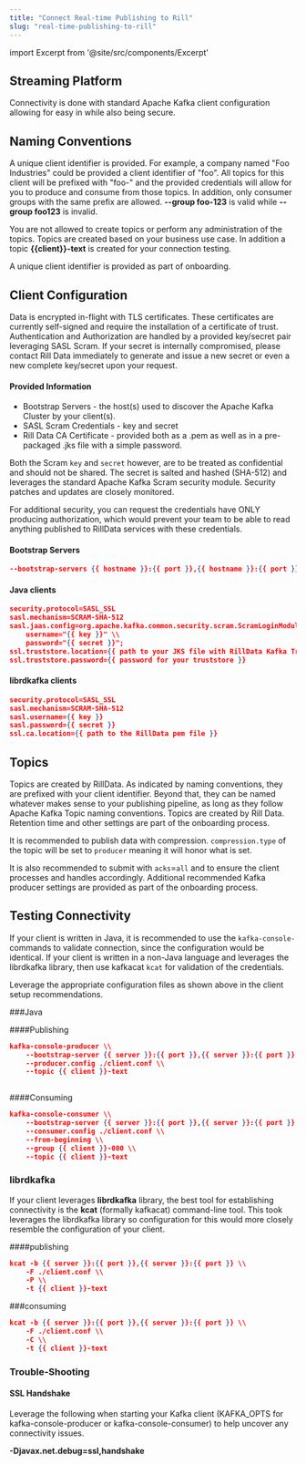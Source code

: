 ```yaml
---
title: "Connect Real-time Publishing to Rill"
slug: "real-time-publishing-to-rill"
---
```

import Excerpt from '@site/src/components/Excerpt'

<Excerpt />

## Streaming Platform

Connectivity is done with standard Apache Kafka client configuration allowing for easy in while also being secure. 
## Naming Conventions

A unique client identifier is provided.  For example, a company named "Foo Industries" could be provided a client identifier of "foo".  All topics for this client will be prefixed with "foo-" and the provided credentials will allow for you to produce and consume from those topics. In addition, only consumer groups with the same prefix are allowed.  **--group foo-123** is valid while **--group foo123** is invalid.

You are not allowed to create topics or perform any administration of the topics. Topics are created based on your business use case.  In addition a topic **{{client}}-text** is created for your connection testing.  

A unique client identifier is provided as part of onboarding. 
## Client Configuration

Data is encrypted in-flight with TLS certificates. These certificates are currently self-signed and require the installation of a certificate of trust.  Authentication and Authorization are handled by a provided key/secret pair leveraging SASL Scram. If your secret is internally compromised, please contact Rill Data immediately to generate and issue a new secret or even a new complete key/secret upon your request.

#### Provided Information

* Bootstrap Servers - the host(s) used to discover the Apache Kafka Cluster by your client(s).
* SASL Scram Credentials  - key and secret
* Rill Data CA Certificate - provided both as a .pem as well as in a pre-packaged .jks file with a simple password. 

Both the Scram `key` and `secret` however, are to be treated as confidential and should not be shared.  The secret is salted and hashed (SHA-512) and leverages the standard Apache Kafka Scram security module.  Security patches and updates are closely monitored.

For additional security, you can request the credentials have ONLY producing authorization, which would prevent your team to be able to read anything published to RillData services with these credentials.

#### Bootstrap Servers
```json
--bootstrap-servers {{ hostname }}:{{ port }},{{ hostname }}:{{ port }}
```
#### Java clients
```json
security.protocol=SASL_SSL
sasl.mechanism=SCRAM-SHA-512
sasl.jaas.config=org.apache.kafka.common.security.scram.ScramLoginModule required \\
    username="{{ key }}" \\
    password="{{ secret }}";
ssl.truststore.location={{ path to your JKS file with RillData Kafka Truststore }}
ssl.truststore.password={{ password for your truststore }}
```
#### librdkafka clients
```json
security.protocol=SASL_SSL
sasl.mechanism=SCRAM-SHA-512
sasl.username={{ key }}
sasl.password={{ secret }}
ssl.ca.location={{ path to the RillData pem file }}
```

## Topics

Topics are created by RillData.  As indicated by naming conventions, they are prefixed with your client identifier. Beyond that, they can be named whatever makes sense to your publishing pipeline, as long as they follow Apache Kafka Topic naming conventions.  Topics are created by Rill Data.  Retention time and other settings are part of the onboarding process.

It is recommended to publish data with compression. `compression.type` of the topic will be set to `producer` meaning it will honor what is set.

It is also recommended to submit with `acks`=`all` and to ensure the client processes and handles accordingly.  Additional recommended Kafka producer settings are provided as part of the onboarding process.
## Testing Connectivity

If your client is written in Java, it is recommended to use the `kafka-console-` commands to validate connection, since the configuration would be identical. If your client is written in a non-Java language and leverages the librdkafka library, then use kafkacat `kcat` for validation of the credentials.

Leverage the appropriate configuration files as shown above in the client setup recommendations.

###Java

####Publishing
```json
kafka-console-producer \\
    --bootstrap-server {{ server }}:{{ port }},{{ server }}:{{ port }} \\
    --producer.config ./client.conf \\
    --topic {{ client }}-text
    
```
####Consuming
```json
kafka-console-consumer \\
    --bootstrap-server {{ server }}:{{ port }},{{ server }}:{{ port }} \\
    --consumer.config ./client.conf \\
    --from-beginning \\
    --group {{ client }}-000 \\
    --topic {{ client }}-text
```
### librdkafka

If your client leverages **librdkafka** library, the best tool for establishing connectivity is the **kcat** (formally kafkacat) command-line tool.  This took leverages the librdkafka library so configuration for this would more closely resemble the configuration of your client.

####publishing
```json
kcat -b {{ server }}:{{ port }},{{ server }}:{{ port }} \\
    -F ./client.conf \\
    -P \\
    -t {{ client }}-text
```
###consuming
```json
kcat -b {{ server }}:{{ port }},{{ server }}:{{ port }} \\
    -F ./client.conf \\
    -C \\
    -t {{ client }}-text
```


### Trouble-Shooting

#### SSL Handshake

Leverage the following when starting your Kafka client (KAFKA_OPTS for kafka-console-producer or kafka-console-consumer) to help uncover any connectivity issues.

**-Djavax.net.debug=ssl,handshake**